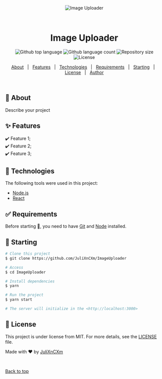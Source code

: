 <div align="center" id="top"> 
  <img src="./.github/app.gif" alt="Image Uploader" />

  &#xa0;

  <!-- <a href="https://imageuploader.netlify.app">Demo</a> -->
</div>

<h1 align="center">Image Uploader</h1>

<p align="center">
  <img alt="Github top language" src="https://img.shields.io/github/languages/top/JuliXnCXm/ImageUploader?color=56BEB8">

  <img alt="Github language count" src="https://img.shields.io/github/languages/count/JuliXnCXm/ImageUploader?color=56BEB8">

  <img alt="Repository size" src="https://img.shields.io/github/repo-size/JuliXnCXm/ImageUploader?color=56BEB8">

  <img alt="License" src="https://img.shields.io/github/license/JuliXnCXm/ImageUploader?color=56BEB8">

</p>

<p align="center">
  <a href="#dart-about">About</a> &#xa0; | &#xa0; 
  <a href="#sparkles-features">Features</a> &#xa0; | &#xa0;
  <a href="#rocket-technologies">Technologies</a> &#xa0; | &#xa0;
  <a href="#white_check_mark-requirements">Requirements</a> &#xa0; | &#xa0;
  <a href="#checkered_flag-starting">Starting</a> &#xa0; | &#xa0;
  <a href="#memo-license">License</a> &#xa0; | &#xa0;
  <a href="https://github.com/{{YOUR_GITHUB_USERNAME}}" target="_blank">Author</a>
</p>

<br>

## :dart: About ##

Describe your project

## :sparkles: Features ##

:heavy_check_mark: Feature 1;\
:heavy_check_mark: Feature 2;\
:heavy_check_mark: Feature 3;

## :rocket: Technologies ##

The following tools were used in this project:

- [Node.js](https://nodejs.org/en/)
- [React](https://pt-br.reactjs.org/)

## :white_check_mark: Requirements ##

Before starting :checkered_flag:, you need to have [Git](https://git-scm.com) and [Node](https://nodejs.org/en/) installed.

## :checkered_flag: Starting ##

```bash
# Clone this project
$ git clone https://github.com/JuliXnCXm/ImageUploader

# Access
$ cd ImageUploader

# Install dependencies
$ yarn

# Run the project
$ yarn start

# The server will initialize in the <http://localhost:3000>
```

## :memo: License ##

This project is under license from MIT. For more details, see the [LICENSE](LICENSE.md) file.


Made with :heart: by <a href="https://github.com/JuliXnCXm" target="_blank">JuliXnCXm</a>

&#xa0;

<a href="#top">Back to top</a>
